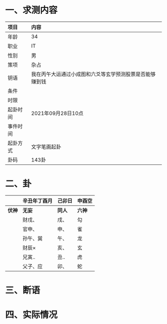 # 一、求测内容
|项目|内容|
|:-|:-|
|年龄|34|
|职业|IT|
|性别|男|
|策项|杂占|
|钥语|我在丙午大运通过小成图和六爻等玄学预测股票是否能够赚到钱|
|条件||
|时限||
|起卦时间|2021年09月28日10点|
|事件时间||
|起卦方式|文字笔画起卦|
|卦码|143卦|

# 二、卦
||辛丑年丁酉月|己卯日|申酉空|
|:-|:-|:-|:-|
|**伏神**|**无妄**|**同人**|**六神**|
||财戌、|戌、|勾|
||官申、|申、|雀|
||孙午、巽|午、|龙|
||财辰×|亥、|玄|
||兄寅..|丑..|虎|
||父子、应|卯、|蛇|


# 三、断语

# 四、实际情况